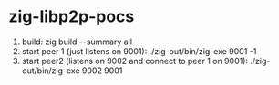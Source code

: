 # zig-libp2p-pocs

1. build: zig build --summary all
2. start peer 1 (just listens on 9001): ./zig-out/bin/zig-exe 9001 -1
3. start peer2 (listens on 9002 and connect to peer 1 on 9001): ./zig-out/bin/zig-exe 9002 9001